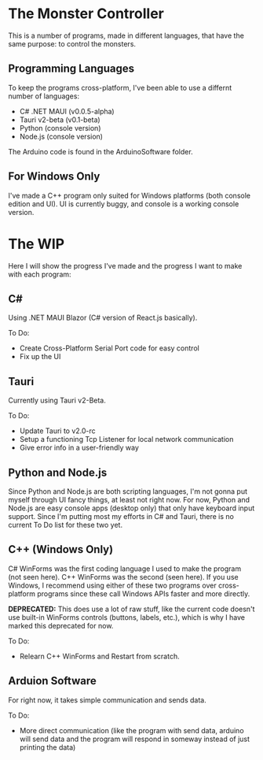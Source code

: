 # The Monster Controller

This is a number of programs, made in different languages, that have the same purpose: to control the monsters.

## Programming Languages

To keep the programs cross-platform, I've been able to use a differnt number of languages:

- C# .NET MAUI (v0.0.5-alpha)
- Tauri v2-beta (v0.1-beta)
- Python (console version)
- Node.js (console version)

The Arduino code is found in the ArduinoSoftware folder.

## For Windows Only

I've made a C++ program only suited for Windows platforms (both console edition and UI).  UI is currently buggy, and console is a working console version.

# The WIP

Here I will show the progress I've made and the progress I want to make with each program:

## C#

Using .NET MAUI Blazor (C# version of React.js basically).

To Do:

- Create Cross-Platform Serial Port code for easy control
- Fix up the UI

## Tauri

Currently using Tauri v2-Beta.

To Do:

- Update Tauri to v2.0-rc
- Setup a functioning Tcp Listener for local network communication
- Give error info in a user-friendly way

## Python and Node.js

Since Python and Node.js are both scripting languages, I'm not gonna put myself through UI fancy things, at least not right now.
For now, Python and Node.js are easy console apps (desktop only) that only have keyboard input support.
Since I'm putting most my efforts in C# and Tauri, there is no current To Do list for these two yet.

## C++ (Windows Only)

C# WinForms was the first coding language I used to make the program (not seen here).  C++ WinForms was the second (seen here).
If you use Windows, I recommend using either of these two programs over cross-platform programs since these call Windows APIs faster and more directly.

**DEPRECATED:** This does use a lot of raw stuff, like the current code doesn't use built-in WinForms controls (buttons, labels, etc.), which is why I have marked this deprecated for now.

To Do:

- Relearn C++ WinForms and Restart from scratch.

## Arduion Software

For right now, it takes simple communication and sends data.

To Do:

- More direct communication (like the program with send data, arduino will send data and the program will respond in someway instead of just printing the data)